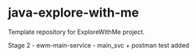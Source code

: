 # java-explore-with-me
Template repository for ExploreWithMe project.

Stage 2 - ewm-main-service - main_svc + postman test added